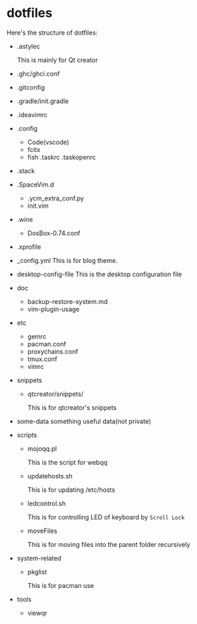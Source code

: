 # dotfiles

Here's the structure of dotfiles:

- .astylec
	
	This is mainly for Qt creator
	
- .ghc/ghci.conf
- .gitconfig
- .gradle/init.gradle
- .ideavimrc
- .config
    - Code(vscode)
    - fcitx
    - fish
  .taskrc
  .taskopenrc
- .stack
- .SpaceVim.d
    - .ycm_extra_conf.py
    - init.vim
- .wine
    - DosBox-0.74.conf
- .xprofile
- _config.yml
        This is for blog theme.
- desktop-config-file
        This is the desktop configuration file
- doc
    - backup-restore-system.md
    - vim-plugin-usage

- etc
    - gemrc
    - pacman.conf
    - proxychains.conf
    - tmux.conf
    - vimrc
	
- snippets
	- qtcreator/snippets/
	
		This is for qtcreator's snippets

- some-data
  something useful data(not private)

- scripts
    - mojoqq.pl

        This is the script for webqq

    - updatehosts.sh

        This is for updating /etc/hosts

    - ledcontrol.sh

        This is for controlling LED of keyboard by `Scroll Lock` 

    - moveFiles

        This is for moving files into the parent folder recursively

- system-related
    - pkglist
        
        This is for pacman use

- tools
    - viewqr
